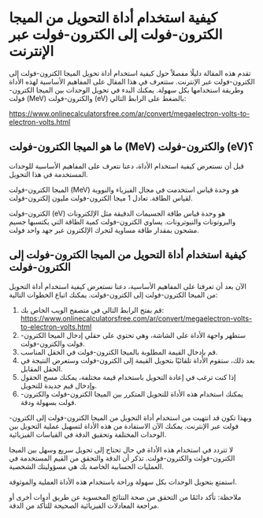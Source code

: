 كيفية استخدام أداة التحويل من الميجا الكترون-فولت إلى الكترون-فولت عبر الإنترنت
===============================================================================

تقدم هذه المقالة دليلًا مفصلاً حول كيفية استخدام أداة تحويل الميجا الكترون-فولت إلى الكترون-فولت عبر الإنترنت. ستتعرف في هذا المقال على المفاهيم الأساسية لهذه الأداة وطريقة استخدامها بكل سهولة. يمكنك البدء في تحويل الوحدات بين الميجا الكترون-فولت (MeV) والكترون-فولت (eV) بالضغط على الرابط التالي:

<https://www.onlinecalculatorsfree.com/ar/convert/megaelectron-volts-to-electron-volts.html>

ما هو الميجا الكترون-فولت (MeV) والكترون-فولت (eV)؟
---------------------------------------------------

قبل أن نستعرض كيفية استخدام الأداة، دعنا نتعرف على المفاهيم الأساسية للوحدات المستخدمة في هذا التحويل.

الميجا الكترون-فولت (MeV) هو وحدة قياس استخدمت في مجال الفيزياء والنووية لقياس الطاقة. تعادل 1 ميجا الكترون-فولت مليون إلكترون-فولت.

الكترون-فولت (eV) هو وحدة قياس طاقة الجسيمات الدقيقة مثل الإلكترونات والبروتونات والنيوترونات. يساوي الكترون-فولت كمية الطاقة التي يكتسبها جسيم مشحون بمقدار طاقة مساوية لتحرك الإلكترون عبر جهد واحد فولت.

كيفية استخدام أداة التحويل من الميجا الكترون-فولت إلى الكترون-فولت
------------------------------------------------------------------

الآن بعد أن تعرفنا على المفاهيم الأساسية، دعنا نستعرض كيفية استخدام أداة التحويل من الميجا الكترون-فولت إلى الكترون-فولت. يمكنك اتباع الخطوات التالية:

1. قم بفتح الرابط التالي في متصفح الويب الخاص بك: <https://www.onlinecalculatorsfree.com/ar/convert/megaelectron-volts-to-electron-volts.html>
2. ستظهر واجهة الأداة على الشاشة، وهي تحتوي على حقلي إدخال الميجا الكترون-فولت والكترون-فولت.
3. قم بإدخال القيمة المطلوبة بالميجا الكترون-فولت في الحقل المناسب.
4. بعد ذلك، ستقوم الأداة تلقائيًا بتحويل القيمة إلى الكترون-فولت وستعرض النتيجة في الحقل المقابل.
5. إذا كنت ترغب في إعادة التحويل باستخدام قيمة مختلفة، يمكنك مسح الحقول وإدخال قيم جديدة للتحويل.
6. يمكنك استخدام هذه الأداة للتحويل المتكرر بين الميجا الكترون-فولت والكترون-فولت بسهولة ودقة.

وبهذا تكون قد انتهيت من استخدام أداة التحويل من الميجا الكترون-فولت إلى الكترون-فولت عبر الإنترنت. يمكنك الآن الاستفادة من هذه الأداة لتسهيل عملية التحويل بين الوحدات المختلفة وتحقيق الدقة في القياسات الفيزيائية.

لا تتردد في استخدام هذه الأداة في حال تحتاج إلى تحويل سريع وسهل بين الميجا الكترون-فولت والكترون-فولت. تذكر أن الدقة والتحقق من القيم المستخدمة في العمليات الحسابية الخاصة بك هي مسؤوليتك الشخصية.

استمتع بتحويل الوحدات بكل سهولة وراحة باستخدام هذه الأداة العملية والموثوقة.

ملاحظة: تأكد دائمًا من التحقق من صحة النتائج المحسوبة عن طريق أدوات أخرى أو مراجعة المعادلات الفيزيائية الصحيحة للتأكد من الدقة.